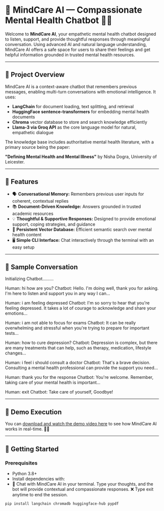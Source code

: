 # 🧠 MindCare AI — Compassionate Mental Health Chatbot 🤖💬

Welcome to **MindCare AI**, your empathetic mental health chatbot designed to listen, support, and provide thoughtful responses through meaningful conversation. Using advanced AI and natural language understanding, MindCare AI offers a safe space for users to share their feelings and get helpful information grounded in trusted mental health resources.

---

## 🌟 Project Overview

MindCare AI is a context-aware chatbot that remembers previous messages, enabling multi-turn conversations with emotional intelligence. It uses:

- **LangChain** for document loading, text splitting, and retrieval  
- **HuggingFace sentence-transformers** for embedding mental health documents  
- **Chroma** vector database to store and search knowledge efficiently  
- **Llama-3 via Groq API** as the core language model for natural, empathetic dialogue  

The knowledge base includes authoritative mental health literature, with a primary source being the paper:

**"Defining Mental Health and Mental Illness"** by Nisha Dogra, University of Leicester.

---

## 🤖 Features

- 🗣️ **Conversational Memory:** Remembers previous user inputs for coherent, contextual replies  
- 📚 **Document-Driven Knowledge:** Answers grounded in trusted academic resources  
- 💡 **Thoughtful & Supportive Responses:** Designed to provide emotional support, coping strategies, and guidance  
- 🔄 **Persistent Vector Database:** Efficient semantic search over mental health content  
- 🖥️ **Simple CLI Interface:** Chat interactively through the terminal with an easy setup  

---

## 💬 Sample Conversation

Initializing Chatbot.........

Human: hi how are you?
Chatbot: Hello. I'm doing well, thank you for asking. I'm here to listen and support you in any way I can...

Human: i am feeling depressed
Chatbot: I'm so sorry to hear that you're feeling depressed. It takes a lot of courage to acknowledge and share your emotions...

Human: i am not able to focus for exams
Chatbot: It can be really overwhelming and stressful when you're trying to prepare for important tests...

Human: how to cure depression?
Chatbot: Depression is complex, but there are many treatments that can help, such as therapy, medication, lifestyle changes...

Human: i feel i should consult a doctor
Chatbot: That's a brave decision. Consulting a mental health professional can provide the support you need...

Human: thank you for the response
Chatbot: You're welcome. Remember, taking care of your mental health is important...

Human: exit
Chatbot: Take care of yourself, Goodbye!

---

## 🎥 Demo Execution

You can [download and watch the demo video here](./demo.mp4) to see how MindCare AI works in real-time. 💬🤖


---


## 🚀 Getting Started

### Prerequisites

- Python 3.8+  
- Install dependencies with:
- 💬 Chat with MindCare AI in your terminal. Type your thoughts, and the bot will provide contextual and compassionate responses.
❌ Type exit anytime to end the session.

```bash
pip install langchain chromadb huggingface-hub pypdf
